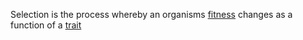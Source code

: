 
Selection is the process whereby an organisms [fitness](./fitness.md) changes as a function of a [trait](./trait.md)